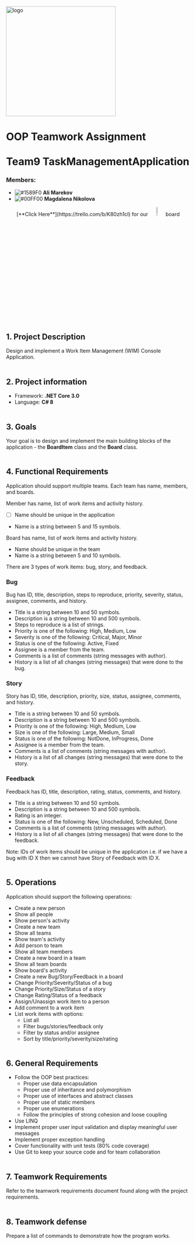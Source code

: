 <img src="https://webassets.telerikacademy.com/images/default-source/logos/telerik-academy.svg)" alt="logo" width="300px" style="margin-top: 20px;"/>

# OOP Teamwork Assignment <br><br> Team9 TaskManagementApplication

### Members:

- ![#1589F0](https://via.placeholder.com/15/1589F0/000000?text=+) **Ali Marekov**
- ![#00FF00](https://via.placeholder.com/15/00FF00/000000?text=+) **Magdalena Nikolova**

<p align="center">
[**Click Here**](https://trello.com/b/K80zh1cl) for our <img src="https://productivetihube.files.wordpress.com/2019/12/trello-logo-1.png" width="8%"/> board

## 1. Project Description
Design and implement a Work Item Management (WIM) Console Application.
<br><br>

## 2. Project information
- Framework: **.NET Core 3.0**
- Language: **C# 8**
<br><br>

## 3. Goals  
Your goal is to design and implement the main building blocks of the application - the **BoardItem** class and the **Board** class.
<br><br>

## 4. Functional Requirements
Application should support multiple teams. Each team has name, members, and boards.

Member has name, list of work items and activity history.

-[ ] Name should be unique in the application
- Name is a string between 5 and 15 symbols.

Board has name, list of work items and activity history.

- Name should be unique in the team
- Name is a string between 5 and 10 symbols.

There are 3 types of work items: bug, story, and feedback.

### Bug
Bug has ID, title, description, steps to reproduce, priority, severity, status, assignee, comments, and
history.

- Title is a string between 10 and 50 symbols.
- Description is a string between 10 and 500 symbols.
- Steps to reproduce is a list of strings.
- Priority is one of the following: High, Medium, Low
- Severity is one of the following: Critical, Major, Minor
- Status is one of the following: Active, Fixed
- Assignee is a member from the team.
- Comments is a list of comments (string messages with author).
- History is a list of all changes (string messages) that were done to the bug.

### Story
Story has ID, title, description, priority, size, status, assignee, comments, and history.

- Title is a string between 10 and 50 symbols.
- Description is a string between 10 and 500 symbols.
- Priority is one of the following: High, Medium, Low
- Size is one of the following: Large, Medium, Small
- Status is one of the following: NotDone, InProgress, Done
- Assignee is a member from the team.
- Comments is a list of comments (string messages with author).
- History is a list of all changes (string messages) that were done to the story.

### Feedback

Feedback has ID, title, description, rating, status, comments, and history.

- Title is a string between 10 and 50 symbols.
- Description is a string between 10 and 500 symbols.
- Rating is an integer.
- Status is one of the following: New, Unscheduled, Scheduled, Done
- Comments is a list of comments (string messages with author).
- History is a list of all changes (string messages) that were done to the feedback.

Note: IDs of work items should be unique in the application i.e. if we have a bug with ID X then
we cannot have Story of Feedback with ID X.
<br><br>

## 5. Operations
Application should support the following operations:

- Create a new person
- Show all people
- Show person's activity
- Create a new team
- Show all teams
- Show team's activity
- Add person to team
- Show all team members
- Create a new board in a team
- Show all team boards
- Show board's activity
- Create a new Bug/Story/Feedback in a board
- Change Priority/Severity/Status of a bug
- Change Priority/Size/Status of a story
- Change Rating/Status of a feedback
- Assign/Unassign work item to a person
- Add comment to a work item
- List work items with options:
    - List all
    - Filter bugs/stories/feedback only
    - Filter by status and/or assignee
    - Sort by title/priority/severity/size/rating
<br><br>

## 6. General Requirements
- Follow the OOP best practices:
    - Proper use data encapsulation
    - Proper use of inheritance and polymorphism
    - Proper use of interfaces and abstract classes
    - Proper use of static members
    - Proper use enumerations
    - Follow the principles of strong cohesion and loose
coupling
- Use LINQ
- Implement proper user input validation and display meaningful user messages
- Implement proper exception handling
- Cover functionality with unit tests (80% code coverage)
- Use Git to keep your source code and for team collaboration
<br><br>

## 7. Teamwork Requirements
Refer to the teamwork requirements document found along with the project requirements.
<br><br>

## 8. Teamwork defense
Prepare a list of commands to demonstrate how the program works.

